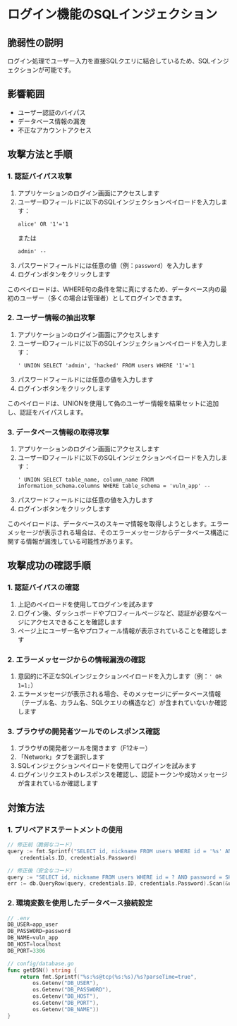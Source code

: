 # ログイン機能のSQLインジェクション

## 脆弱性の説明
ログイン処理でユーザー入力を直接SQLクエリに結合しているため、SQLインジェクションが可能です。

## 影響範囲
- ユーザー認証のバイパス
- データベース情報の漏洩
- 不正なアカウントアクセス

## 攻撃方法と手順

### 1. 認証バイパス攻撃

1. アプリケーションのログイン画面にアクセスします
2. ユーザーIDフィールドに以下のSQLインジェクションペイロードを入力します：
   ```
   alice' OR '1'='1
   ```
   または
   ```
   admin' --
   ```
3. パスワードフィールドには任意の値（例：`password`）を入力します
4. ログインボタンをクリックします

このペイロードは、WHERE句の条件を常に真にするため、データベース内の最初のユーザー（多くの場合は管理者）としてログインできます。

### 2. ユーザー情報の抽出攻撃

1. アプリケーションのログイン画面にアクセスします
2. ユーザーIDフィールドに以下のSQLインジェクションペイロードを入力します：
   ```
   ' UNION SELECT 'admin', 'hacked' FROM users WHERE '1'='1
   ```
3. パスワードフィールドには任意の値を入力します
4. ログインボタンをクリックします

このペイロードは、UNIONを使用して偽のユーザー情報を結果セットに追加し、認証をバイパスします。

### 3. データベース情報の取得攻撃

1. アプリケーションのログイン画面にアクセスします
2. ユーザーIDフィールドに以下のSQLインジェクションペイロードを入力します：
   ```
   ' UNION SELECT table_name, column_name FROM information_schema.columns WHERE table_schema = 'vuln_app' --
   ```
3. パスワードフィールドには任意の値を入力します
4. ログインボタンをクリックします

このペイロードは、データベースのスキーマ情報を取得しようとします。エラーメッセージが表示される場合は、そのエラーメッセージからデータベース構造に関する情報が漏洩している可能性があります。

## 攻撃成功の確認手順

### 1. 認証バイパスの確認

1. 上記のペイロードを使用してログインを試みます
2. ログイン後、ダッシュボードやプロフィールページなど、認証が必要なページにアクセスできることを確認します
3. ページ上にユーザー名やプロフィール情報が表示されていることを確認します

### 2. エラーメッセージからの情報漏洩の確認

1. 意図的に不正なSQLインジェクションペイロードを入力します（例：`' OR 1=1;`）
2. エラーメッセージが表示される場合、そのメッセージにデータベース情報（テーブル名、カラム名、SQLクエリの構造など）が含まれていないか確認します

### 3. ブラウザの開発者ツールでのレスポンス確認

1. ブラウザの開発者ツールを開きます（F12キー）
2. 「Network」タブを選択します
3. SQLインジェクションペイロードを使用してログインを試みます
4. ログインリクエストのレスポンスを確認し、認証トークンや成功メッセージが含まれているか確認します

## 対策方法
### 1. プリペアドステートメントの使用
```go
// 修正前（脆弱なコード）
query := fmt.Sprintf("SELECT id, nickname FROM users WHERE id = '%s' AND password = SHA2('%s', 256)", 
    credentials.ID, credentials.Password)

// 修正後（安全なコード）
query := "SELECT id, nickname FROM users WHERE id = ? AND password = SHA2(?, 256)"
err := db.QueryRow(query, credentials.ID, credentials.Password).Scan(&user.ID, &user.Nickname)
```

### 2. 環境変数を使用したデータベース接続設定
```go
// .env
DB_USER=app_user
DB_PASSWORD=password
DB_NAME=vuln_app
DB_HOST=localhost
DB_PORT=3306

// config/database.go
func getDSN() string {
    return fmt.Sprintf("%s:%s@tcp(%s:%s)/%s?parseTime=true",
        os.Getenv("DB_USER"),
        os.Getenv("DB_PASSWORD"),
        os.Getenv("DB_HOST"),
        os.Getenv("DB_PORT"),
        os.Getenv("DB_NAME"))
}
```
